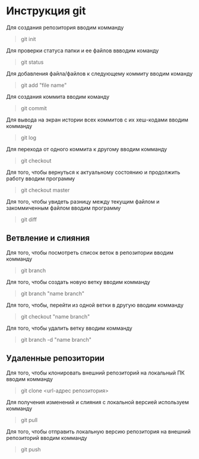 # Инструкция git

 Для создания репозитория вводим комманду 

 > git init
 
 Для проверки статуса папки и ее файлов ввводим команду

 > git status

  Для добавления файла/файлов к следующему коммиту вводим команду

  > git add "file name"

  Для создания коммита вводим команду

  > git commit

  Для вывода на экран истории всех коммитов с их хеш-кодами вводим комманду

  > git log

  Для перехода от одного коммита к другому вводим комманду

  > git checkout

  Для того, чтобы вернуться к актуальному состоянию и продолжить работу вводим программу

  > git checkout master

  Для того, чтобы увидеть разницу между текущим файлом и закоммиченным файлом вводим программу

  > git diff
## Ветвление и слияния

Для того, чтобы посмотреть список веток в репозитории вводим комманду

> git branch

Для того, чтобы создать новую ветку вводим комманду

> git branch "name branch"

Для того, чтобы, перейти из одной ветки в другую вводим комманду

> git checkout "name branch"

Для того, чтобы удалить ветку вводим комманду

> git branch -d "name branch"

## Удаленные репозитории

Для того, чтобы клонировать внешний репозиторий на локальный ПК вводим комманду

>git clone <url-адрес репозитория>

Для получения изменений и слияния с локальной версией используем комманду

> git pull 

Для того, чтобы отправить локальную версию репозитория на внешний репозиторий вводим комманду 

> git push
